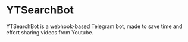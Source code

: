 # YTSearchBot
YTSearchBot is a webhook-based Telegram bot, made to save time and effort sharing videos from Youtube.
